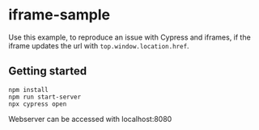 # iframe-sample

Use this example, to reproduce an issue with Cypress and iframes, if the iframe updates the url with `top.window.location.href`.

## Getting started

```
npm install
npm run start-server
npx cypress open
```

Webserver can be accessed with localhost:8080
